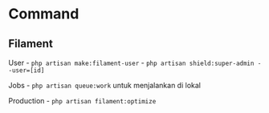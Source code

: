 # Command

## Filament

User
     - `php artisan make:filament-user`
     - `php artisan shield:super-admin --user=[id]`


Jobs
     - `php artisan queue:work` untuk menjalankan di lokal

Production
     - `php artisan filament:optimize`
